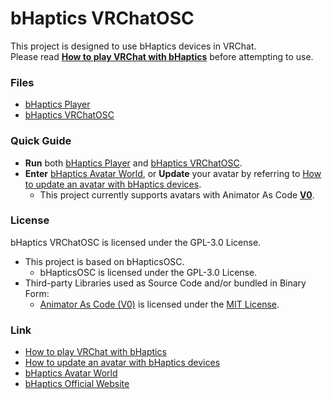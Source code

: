 # bHaptics VRChatOSC
This project is designed to use bHaptics devices in VRChat.</br>
Please read **[How to play VRChat with bHaptics](https://bhaptics.notion.site/How-to-play-VRChat-with-bHaptics-1226d5724b8b80229ab9e0001ab70b61)** before attempting to use.

### Files
- [bHaptics Player](https://www.bhaptics.com/support/downloads)
- [bHaptics VRChatOSC](https://github.com/bhaptics/VRChatOSC/releases/latest/download/bHapticsOSC.exe)

### Quick Guide
- **Run** both [bHaptics Player](https://www.bhaptics.com/support/downloads) and [bHaptics VRChatOSC](https://github.com/bhaptics/VRChatOSC/releases/latest/download/bHapticsOSC.exe).
- **Enter** [bHaptics Avatar World](https://vrchat.com/home/world/wrld_7b1fed5e-50da-4263-b68a-81344fab1ac7), or **Update** your avatar by referring to [How to update an avatar with bHaptics devices](https://bhaptics.notion.site/How-to-upload-an-avatar-with-bHaptics-devices-c0479c68b8984b9d9048423b8c44f503).
  - This project currently supports avatars with Animator As Code **<u>V0</u>**.

### License
bHaptics VRChatOSC is licensed under the GPL-3.0 License. 
- This project is based on bHapticsOSC.
  - bHapticsOSC is licensed under the GPL-3.0 License.
- Third-party Libraries used as Source Code and/or bundled in Binary Form:
  - [Animator As Code (V0)](https://github.com/hai-vr/av3-animator-as-code/tree/main) is licensed under the [MIT License](https://github.com/hai-vr/av3-animator-as-code/blob/main/LICENSE).

### Link
- [How to play VRChat with bHaptics](https://bhaptics.notion.site/How-to-play-VRChat-with-bHaptics-1226d5724b8b80229ab9e0001ab70b61)
- [How to update an avatar with bHaptics devices](https://bhaptics.notion.site/How-to-upload-an-avatar-with-bHaptics-devices-c0479c68b8984b9d9048423b8c44f503)
- [bHaptics Avatar World](https://vrchat.com/home/world/wrld_7b1fed5e-50da-4263-b68a-81344fab1ac7)
- [bHaptics Official Website](https://www.bhaptics.com)
